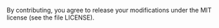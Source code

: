 By contributing, you agree to release your modifications under the MIT license (see the file LICENSE).
